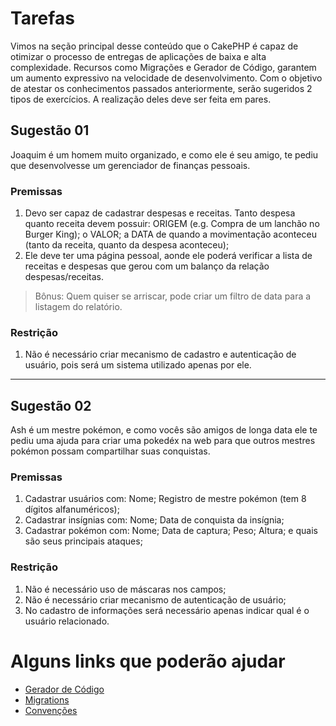 # Tarefas

Vimos na seção principal desse conteúdo que o CakePHP é capaz de otimizar o processo de entregas de aplicações de baixa e alta complexidade. Recursos como Migrações e Gerador de Código, garantem um aumento expressivo na velocidade de desenvolvimento.
Com o objetivo de atestar os conhecimentos passados anteriormente, serão sugeridos 2 tipos de exercícios. A realização deles deve ser feita em pares.

## Sugestão 01

Joaquim é um homem muito organizado, e como ele é seu amigo, te pediu que desenvolvesse um gerenciador de finanças pessoais.

### Premissas

1. Devo ser capaz de cadastrar despesas e receitas. Tanto despesa quanto receita devem possuir: ORIGEM (e.g. Compra de um lanchão no Burger King); o VALOR; a DATA de quando a movimentação aconteceu (tanto da receita, quanto da despesa aconteceu);
2. Ele deve ter uma página pessoal, aonde ele poderá verificar a lista de receitas e despesas que gerou com um balanço da relação despesas/receitas.

> Bônus: Quem quiser se arriscar, pode criar um filtro de data para a listagem do relatório.

### Restrição

1. Não é necessário criar mecanismo de cadastro e autenticação de usuário, pois será um sistema utilizado apenas por ele.



-------------------------------------------------------------------------------------------------------------------


## Sugestão 02

Ash é um mestre pokémon, e como vocês são amigos de longa data ele te pediu uma ajuda para criar uma pokedéx na web para que outros mestres pokémon possam compartilhar suas conquistas.

### Premissas

1. Cadastrar usuários com: Nome; Registro de mestre pokémon (tem 8 dígitos alfanuméricos);
2. Cadastrar insígnias com: Nome; Data de conquista da insígnia;
3. Cadastrar pokémon com: Nome; Data de captura; Peso; Altura; e quais são seus principais ataques;

### Restrição
1. Não é necessário uso de máscaras nos campos;
2. Não é necessário criar mecanismo de autenticação de usuário; 
3. No cadastro de informações será necessário apenas indicar qual é o usuário relacionado.


# Alguns links que poderão ajudar

* [Gerador de Código](https://book.cakephp.org/3.0/en/bake/usage.html)
* [Migrations](https://book.cakephp.org/3.0/en/migrations.html)
* [Convenções](https://book.cakephp.org/3.0/en/intro/conventions.html)
